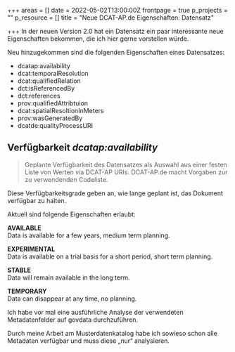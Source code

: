 +++
areas = []
date = 2022-05-02T13:00:00Z
frontpage = true
p_projects = ""
p_resource = []
title = "Neue DCAT-AP.de Eigenschaften: Datensatz"

+++
In der neuen Version 2.0 hat ein Datensatz ein paar interessante neue Eigenschaften bekommen, die ich hier gerne vorstellen würde.

Neu hinzugekommen sind die folgenden Eigenschaften eines Datensatzes:

* dcatap:availability
* dcat:temporalResolution
* dcat:qualifiedRelation
* dct:isReferencedBy
* dct:references
* prov:qualifiedAttribtuion
* dcat:spatialResoltionInMeters
* prov:wasGeneratedBy
* dcatde:qualityProcessURI

## Verfügbarkeit _dcatap:availability_

> Geplante Verfügbarkeit des Datensatzes als Auswahl aus einer festen Liste von Werten via DCAT-AP URIs.
> DCAT-AP.de macht Vorgaben zur zu verwendenden Codeliste.

Diese Verfügbarkeitsgrade geben an, wie lange geplant ist, das Dokument verfügbar zu halten.

Aktuell sind folgende Eigenschaften erlaubt:

**AVAILABLE**  
Data is available for a few years, medium term planning.

**EXPERIMENTAL**  
Data is available on a trial basis for a short period, short term planning.

**STABLE**  
Data will remain available in the long term.

**TEMPORARY**  
Data can disappear at any time, no planning.

Ich habe vor mal eine ausführliche Analyse der verwendeten Metadatenfelder auf govdata durchzuführen.

Durch meine Arbeit am Musterdatenkatalog habe ich sowieso schon alle Metadaten verfügbar und muss diese „nur“ analysieren.